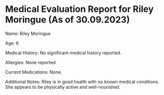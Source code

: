 # Medical Evaluation Report for Riley Moringue (As of 30.09.2023)
Name: Riley Moringue

Age: 6

Medical History: No significant medical history reported.

Allergies: None reported.

Current Medications: None.

Additional Notes: Riley is in good health with no known medical conditions. She appears to be physically active and well-nourished.